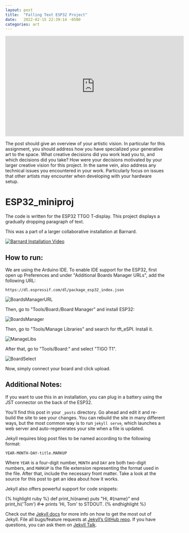 ```yaml
---
layout: post
title:  "Falling Text ESP32 Project"
date:   2022-02-15 22:39:14 -0500
categories: art
---
```



<iframe width="560" height="315" src="https://www.youtube.com/embed/AR0eMbk_z5M" title="YouTube video player" frameborder="0" allow="accelerometer; autoplay; clipboard-write; encrypted-media; gyroscope; picture-in-picture" allowfullscreen></iframe>


The post should give an overview of your artistic vision. In particular for this assignment, you should address how you have specialized your generative art to the space. What creative decisions did you work lead you to, and which decisions did you take? How were your decisions motivated by your larger creative vision for this project. In the same vein, also address any technical issues you encountered in your work. Particularly focus on issues that other artists may encounter when developing with your hardware setup.



# ESP32_miniproj
The code is written for the ESP32 TTGO T-display. This project displays a gradually dropping paragraph of text.

This was a part of a larger collaborative installation at Barnard.

[![Barnard Installation Video](https://img.youtube.com/vi/AR0eMbk_z5M/0.jpg)](https://www.youtube.com/watch?v=AR0eMbk_z5M)


## How to run:

We are using the Arduino IDE. To enable IDE support for the ESP32, first open up Preferences and under "Additional Boards Manager URLs", add the following URL:
```
https://dl.espressif.com/dl/package_esp32_index.json
```
![BoardsManagerURL](https://user-images.githubusercontent.com/6265129/153997561-184baff3-dad6-4699-b3ea-dfbc9214f8ea.jpg)

Then, go to "Tools/Board:/Board Manager" and install ESP32:

![BoardsManager](https://user-images.githubusercontent.com/6265129/153997769-d04a40cc-fc14-4832-a115-e32f032be1a6.jpg)

Then, go to "Tools/Manage Libraries" and search for tft_eSPI. Install it.

![ManageLibs](https://user-images.githubusercontent.com/6265129/153997596-e524be05-fd41-4741-9025-56ad5be9ab33.jpg)

After that, go to "Tools/Board:" and select "TIGO T1".

![BoardSelect](https://user-images.githubusercontent.com/6265129/153997616-e5988c80-6d34-4566-b800-3d8c03f9ffd7.jpg)

Now, simply connect your board and click upload.


## Additional Notes:

If you want to use this in an installation, you can plug in a battery using the JST connector on the back of the ESP32.







You’ll find this post in your `_posts` directory. Go ahead and edit it and re-build the site to see your changes. You can rebuild the site in many different ways, but the most common way is to run `jekyll serve`, which launches a web server and auto-regenerates your site when a file is updated.

Jekyll requires blog post files to be named according to the following format:

`YEAR-MONTH-DAY-title.MARKUP`

Where `YEAR` is a four-digit number, `MONTH` and `DAY` are both two-digit numbers, and `MARKUP` is the file extension representing the format used in the file. After that, include the necessary front matter. Take a look at the source for this post to get an idea about how it works.

Jekyll also offers powerful support for code snippets:

{% highlight ruby %}
def print_hi(name)
  puts "Hi, #{name}"
end
print_hi('Tom')
#=> prints 'Hi, Tom' to STDOUT.
{% endhighlight %}

Check out the [Jekyll docs][jekyll-docs] for more info on how to get the most out of Jekyll. File all bugs/feature requests at [Jekyll’s GitHub repo][jekyll-gh]. If you have questions, you can ask them on [Jekyll Talk][jekyll-talk].

[jekyll-docs]: https://jekyllrb.com/docs/home
[jekyll-gh]:   https://github.com/jekyll/jekyll
[jekyll-talk]: https://talk.jekyllrb.com/

